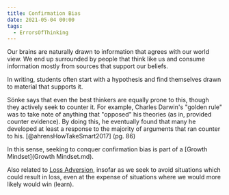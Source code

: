 ```yaml
---
title: Confirmation Bias
date: 2021-05-04 00:00
tags:
  - ErrorsOfThinking
---
```


Our brains are naturally drawn to information that agrees with our world view. We end up surrounded by people that think like us and consume information mostly from sources that support our beliefs.

In writing, students often start with a hypothesis and find themselves drawn to material that supports it.

Sönke says that even the best thinkers are equally prone to this, though they actively seek to counter it. For example, Charles Darwin's "golden rule" was to take note of anything that "opposed" his theories (as in, provided counter evidence). By doing this, he eventually found that many he developed at least a response to the majority of arguments that ran counter to his. [@ahrensHowTakeSmart2017] (pg. 86)

In this sense, seeking to conquer confirmation bias is part of a [Growth Mindset](Growth Mindset.md).

Also related to [Loss Adversion](loss-adversion.md), insofar as we seek to avoid situations which could result in loss, even at the expense of situations where we would more likely would win (learn).